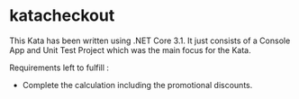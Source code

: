 # katacheckout

This Kata has been written using .NET Core 3.1. It just consists of a Console App and Unit Test Project which was the main focus for the Kata.

Requirements left to fulfill :
- Complete the calculation including the promotional discounts.
